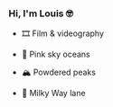 ### Hi, I'm Louis 🤓

- 🎞 Film & videography

- 🌊 Pink sky oceans

- 🏔 Powdered peaks

- 🚀 Milky Way lane
